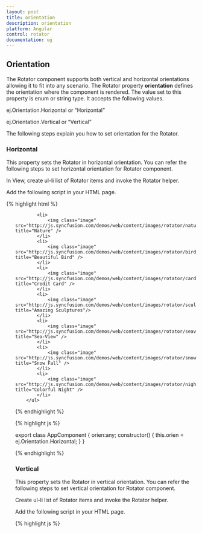 ```yaml
---
layout: post
title: orientation
description: orientation
platform: Angular
control: rotator
documentation: ug
---
```


## Orientation

The Rotator component supports both vertical and horizontal orientations allowing it to fit into any scenario. The Rotator property **orientation** defines the orientation where the component is rendered. The value set to this property is enum or string type. It accepts the following values.

ej.Orientation.Horizontal or “Horizontal”

ej.Orientation.Vertical or “Vertical”

The following steps explain you how to set orientation for the Rotator.

### Horizontal

This property sets the Rotator in horizontal orientation. You can refer the following steps to set horizontal orientation for Rotator component.

In View, create ul-li list of Rotator items and invoke the Rotator helper.

Add the following script in your HTML page.

{% highlight html %}
<ul ej-rotator id="sliderContent" slideWidth="500px" slideHeight="300px" orientation="orien" >

            <li>
                <img class="image" src="http://js.syncfusion.com/demos/web/content/images/rotator/nature.jpg" title="Nature" />
            </li>
            <li>
                <img class="image" src="http://js.syncfusion.com/demos/web/content/images/rotator/bird.jpg" title="Beautiful Bird" />
            </li>
            <li>
                <img class="image" src="http://js.syncfusion.com/demos/web/content/images/rotator/card.jpg" title="Credit Card" />
            </li>
            <li>
                <img class="image" src="http://js.syncfusion.com/demos/web/content/images/rotator/sculpture.jpg" title="Amazing Sculptures"/>
            </li>
            <li>
                <img class="image" src="http://js.syncfusion.com/demos/web/content/images/rotator/seaview.jpg" title="Sea-View" />
            </li>
            <li>
                <img class="image" src="http://js.syncfusion.com/demos/web/content/images/rotator/snowfall.jpg" title="Snow Fall" />
            </li>
            <li>
                <img class="image" src="http://js.syncfusion.com/demos/web/content/images/rotator/night.jpg" title="Colorful Night" />
            </li>
        </ul>

{% endhighlight %}



{% highlight js %}

export class AppComponent {
     orien:any;
    constructor() {
    this.orien = ej.Orientation.Horizontal;
    }
}



{% endhighlight %}



### Vertical

This property sets the Rotator in vertical orientation. You can refer the following steps to set vertical orientation for Rotator component.

Create ul-li list of Rotator items and invoke the Rotator helper.

Add the following script in your HTML page.

{% highlight js %}


<script>
export class AppComponent {
     orien:any;
    constructor() {
    this.orien = ej.Orientation.Vertical;
    }
}

{% endhighlight %}





